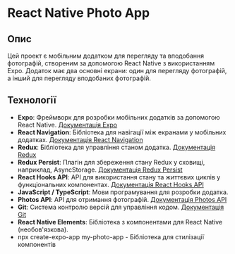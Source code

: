 # React Native Photo App

## Опис

Цей проект є мобільним додатком для перегляду та вподобання фотографій, створеним за допомогою React Native з використанням Expo. Додаток має два основні екрани: один для перегляду фотографій, а інший для перегляду вподобаних фотографій.

## Технології

- **Expo**: Фреймворк для розробки мобільних додатків за допомогою React Native. [Документація Expo](https://docs.expo.dev/)
- **React Navigation**: Бібліотека для навігації між екранами у мобільних додатках. [Документація React Navigation](https://reactnavigation.org/docs/getting-started)
- **Redux**: Бібліотека для управління станом додатка. [Документація Redux](https://react-redux.js.org/introduction/getting-started)
- **Redux Persist**: Плагін для збереження стану Redux у сховищі, наприклад, AsyncStorage. [Документація Redux Persist](https://github.com/rt2zz/redux-persist)
- **React Hooks API**: API для використання стану та життєвих циклів у функціональних компонентах. [Документація React Hooks API](https://uk.reactjs.org/docs/hooks-intro.html)
- **JavaScript / TypeScript**: Мови програмування для розробки додатка.
- **Photos API**: API для отримання фотографій. [Документація Photos API](https://jsonplaceholder.typicode.com/photos?albumId=1)
- **Git**: Система контролю версій для управління кодом. [Документація Git](https://git-scm.com/book/ru/v2)
- **React Native Elements**: Бібліотека з компонентами для React Native (необов'язкова). 
- npx create-expo-app my-photo-app - Бібліотека для стилізації компонентів
